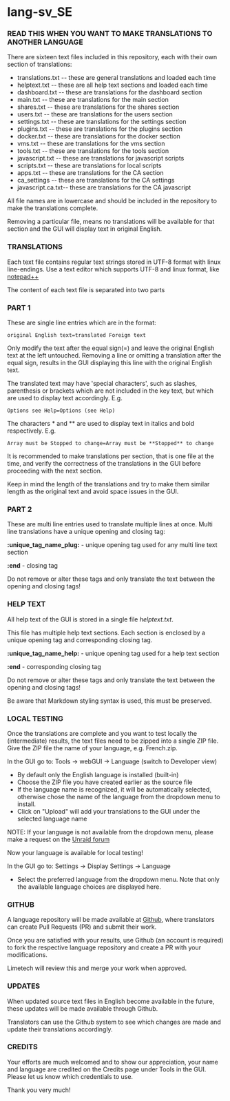 # lang-sv_SE

### READ THIS WHEN YOU WANT TO MAKE TRANSLATIONS TO ANOTHER LANGUAGE

There are sixteen text files included in this repository, each with their own section of translations:

- translations.txt -- these are general translations and loaded each time
- helptext.txt     -- these are all help text sections and loaded each time
- dashboard.txt    -- these are translations for the dashboard section
- main.txt         -- these are translations for the main section
- shares.txt       -- these are translations for the shares section
- users.txt        -- these are translations for the users section
- settings.txt     -- these are translations for the settings section
- plugins.txt      -- these are translations for the plugins section
- docker.txt       -- these are translations for the docker section
- vms.txt          -- these are translations for the vms section
- tools.txt        -- these are translations for the tools section
- javascript.txt   -- these are translations for javascript scripts
- scripts.txt      -- these are translations for local scripts
- apps.txt         -- these are translations for the CA section
- ca_settings      -- these are translations for the CA settings
- javascript.ca.txt-- these are translations for the CA javascript

All file names are in lowercase and should be included in the repository to make the translations complete.

Removing a particular file, means no translations will be available for that section and the GUI will display text in original English.

### TRANSLATIONS

Each text file contains regular text strings stored in UTF-8 format with linux line-endings.
Use a text editor which supports UTF-8 and linux format, like [notepad++](https://notepad-plus-plus.org/downloads)

The content of each text file is separated into two parts

### PART 1

These are single line entries which are in the format:

`original English text=translated Foreign text`

Only modify the text after the equal sign(=) and leave the original English text at the left untouched.
Removing a line or omitting a translation after the equal sign, results in the GUI displaying this line with the original English text.

The translated text may have 'special characters', such as slashes, parenthesis or brackets which are not included in the key text,
but which are used to display text accordingly. E.g.

`Options see Help=Options (see Help)`

The characters \* and \*\* are used to display text in italics and bold respectively. E.g.

`Array must be Stopped to change=Array must be **Stopped** to change`

It is recommended to make translations per section, that is one file at the time, and verify the correctness of the translations in the GUI
before proceeding with the next section.

Keep in mind the length of the translations and try to make them similar length as the original text and avoid space issues in the GUI.

### PART 2

These are multi line entries used to translate multiple lines at once.
Multi line translations have a unique opening and closing tag:

**:unique_tag_name_plug:** - unique opening tag used for any multi line text section

**:end**    - closing tag

Do not remove or alter these tags and only translate the text between the opening and closing tags!

### HELP TEXT

All help text of the GUI is stored in a single file *helptext.txt*.

This file has multiple help text sections. Each section is enclosed by a unique opening tag and corresponding closing tag.

**:unique_tag_name_help:** - unique opening tag used for a help text section

**:end**    - corresponding closing tag

Do not remove or alter these tags and only translate the text between the opening and closing tags!

Be aware that Markdown styling syntax is used, this must be preserved.

### LOCAL TESTING

Once the translations are complete and you want to test locally the (intermediate) results, the text files need to be zipped into a single ZIP file.
Give the ZIP file the name of your language, e.g. French.zip.

In the GUI go to: Tools -> webGUI -> Language (switch to Developer view)

- By default only the English language is installed (built-in)
- Choose the ZIP file you have created earlier as the source file
- If the language name is recognized, it will be automatically selected, otherwise chose the name of the language from the dropdown menu to install.
- Click on "Upload" will add your translations to the GUI under the selected language name

NOTE: If your language is not available from the dropdown menu, please make a request on the [Unraid forum](https://forums.unraid.net/forum/75-multi-language-section/)

Now your language is available for local testing!

In the GUI go to: Settings -> Display Settings -> Language

- Select the preferred language from the dropdown menu. Note that only the available language choices are displayed here.

### GITHUB

A language repository will be made available at [Github](https://github.com/unraid), where translators can create Pull Requests (PR) and submit their work.

Once you are satisfied with your results, use Github (an account is required) to fork the respective language repository and create a PR with your modifications.

Limetech will review this and merge your work when approved.

### UPDATES

When updated source text files in English become available in the future, these updates will be made available through Github.

Translators can use the Github system to see which changes are made and update their translations accordingly.

### CREDITS

Your efforts are much welcomed and to show our appreciation, your name and language are credited on the Credits page under Tools in the GUI.
Please let us know which credentials to use.

Thank you very much!
